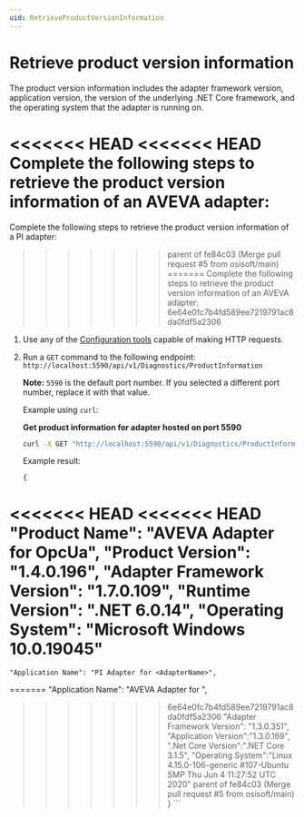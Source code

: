 ```yaml
---
uid: RetrieveProductVersionInformation
---
```


# Retrieve product version information

The product version information includes the adapter framework version, application version, the version of the underlying .NET Core framework, and the operating system that the adapter is running on.

<<<<<<< HEAD
<<<<<<< HEAD
Complete the following steps to retrieve the product version information of an AVEVA adapter:
=======
Complete the following steps to retrieve the product version information of a PI adapter:
>>>>>>> parent of fe84c03 (Merge pull request #5 from osisoft/main)
=======
Complete the following steps to retrieve the product version information of an AVEVA adapter:
>>>>>>> 6e64e0fc7b4fd589ee7219791ac8da0fdf5a2306

1. Use any of the [Configuration tools](xref:ConfigurationTools) capable of making HTTP requests.
2. Run a `GET` command to the following endpoint: `http://localhost:5590/api/v1/Diagnostics/ProductInformation`

   **Note:** `5590` is the default port number. If you selected a different port number, replace it with that value.

   Example using `curl`:

   **Get product information for adapter hosted on port 5590**

   ```bash
   curl -X GET "http://localhost:5590/api/v1/Diagnostics/ProductInformation"
   ```

   Example result:

    ```code
    {
<<<<<<< HEAD
<<<<<<< HEAD
      "Product Name": "AVEVA Adapter for OpcUa",
      "Product Version": "1.4.0.196",
      "Adapter Framework Version": "1.7.0.109",
      "Runtime Version": ".NET 6.0.14",
      "Operating System": "Microsoft Windows 10.0.19045"
=======
    "Application Name": "PI Adapter for <AdapterName>",
=======
    "Application Name": "AVEVA Adapter for <AdapterName>",
>>>>>>> 6e64e0fc7b4fd589ee7219791ac8da0fdf5a2306
    "Adapter Framework Version": "1.3.0.351",
    "Application Version":"1.3.0.169",
    ".Net Core Version":".NET Core 3.1.5",
    "Operating System":"Linux 4.15.0-106-generic #107-Ubuntu SMP Thu Jun 4 11:27:52 UTC 2020"
>>>>>>> parent of fe84c03 (Merge pull request #5 from osisoft/main)
    }
    ```
